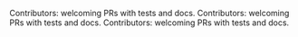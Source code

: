 Contributors: welcoming PRs with tests and docs.
Contributors: welcoming PRs with tests and docs.
Contributors: welcoming PRs with tests and docs.
